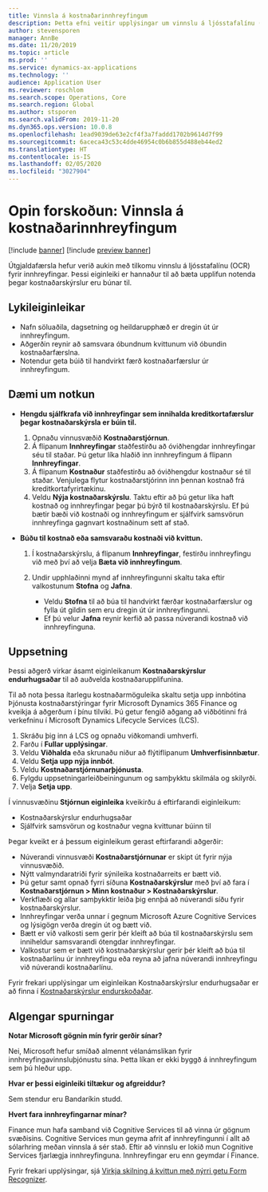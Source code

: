 ```yaml
---
title: Vinnsla á kostnaðarinnhreyfingum
description: Þetta efni veitir upplýsingar um vinnslu á ljósstafalínu (OCR) fyrir innhreyfingar. Þessi eiginleiki er hannaður til að bæta upplifun notenda þegar kostnaðarskýrslur eru búnar til í Microsoft Dynamics 365 Finance.
author: stevensporen
manager: AnnBe
ms.date: 11/20/2019
ms.topic: article
ms.prod: ''
ms.service: dynamics-ax-applications
ms.technology: ''
audience: Application User
ms.reviewer: roschlom
ms.search.scope: Operations, Core
ms.search.region: Global
ms.author: stsporen
ms.search.validFrom: 2019-11-20
ms.dyn365.ops.version: 10.0.8
ms.openlocfilehash: 1ead9039de63e2cf4f3a7faddd1702b9614d7f99
ms.sourcegitcommit: 6aceca43c53c4dde46954c0b6b855d488eb44ed2
ms.translationtype: HT
ms.contentlocale: is-IS
ms.lasthandoff: 02/05/2020
ms.locfileid: "3027904"
---
```

# <a name="public-preview-expense-receipt-processing"></a>Opin forskoðun: Vinnsla á kostnaðarinnhreyfingum

[!include [banner](../includes/banner.md)]
[!include [preview banner](../includes/preview-banner.md)]


Útgjaldafærsla hefur verið aukin með tilkomu vinnslu á ljósstafalínu (OCR) fyrir innhreyfingar. Þessi eiginleiki er hannaður til að bæta upplifun notenda þegar kostnaðarskýrslur eru búnar til.

## <a name="key-features"></a>Lykileiginleikar

- Nafn söluaðila, dagsetning og heildarupphæð er dregin út úr innhreyfingum.
- Aðgerðin reynir að samsvara óbundnum kvittunum við óbundin kostnaðarfærslna.
- Notendur geta búið til handvirkt færð kostnaðarfærslur úr innhreyfingum.

## <a name="usage-examples"></a>Dæmi um notkun

- **Hengdu sjálfkrafa við innhreyfingar sem innihalda kreditkortafærslur þegar kostnaðarskýrsla er búin til.**

    1. Opnaðu vinnusvæðið **Kostnaðarstjórnun**.
    2. Á flipanum **Innhreyfingar** staðfestirðu að óviðhengdar innhreyfingar séu til staðar. Þú getur líka hlaðið inn innhreyfingum á flipann **Innhreyfingar**.
    3. Á flipanum **Kostnaður** staðfestirðu að óviðhengdur kostnaður sé til staðar. Venjulega flytur kostnaðarstjórinn inn þennan kostnað frá kreditkortafyrirtækinu.
    4. Veldu **Nýja kostnaðarskýrslu**. Taktu eftir að þú getur líka haft kostnað og innhreyfingar þegar þú býrð til kostnaðarskýrslu. Ef þú bætir bæði við kostnaði og innhreyfingum er sjálfvirk samsvörun innhreyfinga gagnvart kostnaðinum sett af stað.

- **Búðu til kostnað eða samsvaraðu kostnaði við kvittun.**

    1. Í kostnaðarskýrslu, á flipanum **Innhreyfingar**, festirðu innhreyfingu við með því að velja **Bæta við innhreyfingum**.
    2. Undir upphlaðinni mynd af innhreyfingunni skaltu taka eftir valkostunum **Stofna** og **Jafna**.

        - Veldu **Stofna** til að búa til handvirkt færðar kostnaðarfærslur og fylla út gildin sem eru dregin út úr innhreyfingunni.
        - Ef þú velur **Jafna** reynir kerfið að passa núverandi kostnað við innhreyfinguna.

## <a name="installation"></a>Uppsetning

Þessi aðgerð virkar ásamt eiginleikanum **Kostnaðarskýrslur endurhugsaðar** til að auðvelda kostnaðarupplifunina.

Til að nota þessa ítarlegu kostnaðarmöguleika skaltu setja upp innbótina Þjónusta kostnaðarstýringar fyrir Microsoft Dynamics 365 Finance og kveikja á aðgerðum í þínu tilviki. Þú getur fengið aðgang að viðbótinni frá verkefninu í Microsoft Dynamics Lifecycle Services (LCS).

1. Skráðu þig inn á LCS og opnaðu viðkomandi umhverfi.
2. Farðu í **Fullar upplýsingar**.
3. Veldu **Viðhalda** eða skrunaðu niður að flýtiflipanum **Umhverfisinnbætur**.
4. Veldu **Setja upp nýja innbót**.
5. Veldu **Kostnaðarstjórnunarþjónusta**.
6. Fylgdu uppsetningarleiðbeiningunum og samþykktu skilmála og skilyrði.
7. Velja **Setja upp**.

Í vinnusvæðinu **Stjórnun eiginleika** kveikirðu á eftirfarandi eiginleikum:

- Kostnaðarskýrslur endurhugsaðar
- Sjálfvirk samsvörun og kostnaður vegna kvittunar búinn til

Þegar kveikt er á þessum eiginleikum gerast eftirfarandi aðgerðir:

- Núverandi vinnusvæði **Kostnaðarstjórnunar** er skipt út fyrir nýja vinnusvæðið.
- Nýtt valmyndaratriði fyrir sýnileika kostnaðarreits er bætt við.
- Þú getur samt opnað fyrri síðuna **Kostnaðarskýrslur** með því að fara í **Kostnaðarstjórnun > Minn kostnaður > Kostnaðarskýrslur**.
- Verkflæði og allar samþykktir leiða þig ennþá að núverandi síðu fyrir kostnaðarskýrslur.
- Innhreyfingar verða unnar í gegnum Microsoft Azure Cognitive Services og lýsigögn verða dregin út og bætt við.
- Bætt er við valkosti sem gerir þér kleift að búa til kostnaðarskýrslu sem inniheldur samsvarandi ótengdar innhreyfingar.
- Valkostur sem er bætt við kostnaðarskýrslur gerir þér kleift að búa til kostnaðarlínu úr innhreyfingu eða reyna að jafna núverandi innhreyfingu við núverandi kostnaðarlínu.

Fyrir frekari upplýsingar um eiginleikan Kostnaðarskýrslur endurhugsaðar er að finna í [Kostnaðarskýrslur endurskoðaðar](ExpenseWorkspaceNew.md).

## <a name="frequently-asked-questions"></a>Algengar spurningar

**Notar Microsoft gögnin mín fyrir gerðir sínar?**

Nei, Microsoft hefur smíðað almennt vélanámslíkan fyrir innhreyfingavinnsluþjónustu sína. Þetta líkan er ekki byggð á innhreyfingum sem þú hleður upp.

**Hvar er þessi eiginleiki tiltækur og afgreiddur?**

Sem stendur eru Bandaríkin studd.

**Hvert fara innhreyfingarnar mínar?**

Finance mun hafa samband við Cognitive Services til að vinna úr gögnum svæðisins. Cognitive Services mun geyma afrit af innhreyfingunni í allt að sólarhring meðan vinnsla á sér stað. Eftir að vinnslu er lokið mun Cognitive Services fjarlægja innhreyfinguna. Innhreyfingar eru enn geymdar í Finance.

Fyrir frekari upplýsingar, sjá [Virkja skilning á kvittun með nýrri getu Form Recognizer](https://azure.microsoft.com/blog/enable-receipt-understanding-with-form-recognizer-s-new-capability/).
